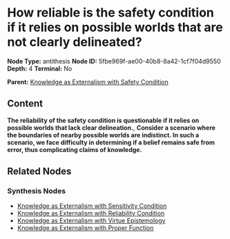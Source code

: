 # How reliable is the safety condition if it relies on possible worlds that are not clearly delineated?

**Node Type:** antithesis
**Node ID:** 5fbe969f-ae00-40b8-8a42-1cf7f04d9550
**Depth:** 4
**Terminal:** No

**Parent:** [Knowledge as Externalism with Safety Condition](knowledge-as-externalism-with-safety-condition-synthesis-ebc74cfa-21ea-4ff2-a626-58b577a20f72.md)

## Content

**The reliability of the safety condition is questionable if it relies on possible worlds that lack clear delineation.**, **Consider a scenario where the boundaries of nearby possible worlds are indistinct. In such a scenario, we face difficulty in determining if a belief remains safe from error, thus complicating claims of knowledge.**

## Related Nodes

### Synthesis Nodes

- [Knowledge as Externalism with Sensitivity Condition](knowledge-as-externalism-with-sensitivity-condition-synthesis-e892ba7f-ff36-4bda-9884-7e68878e017a.md)
- [Knowledge as Externalism with Reliability Condition](knowledge-as-externalism-with-reliability-condition-synthesis-00f9de6c-547a-45eb-9250-22e844f179f7.md)
- [Knowledge as Externalism with Virtue Epistemology](knowledge-as-externalism-with-virtue-epistemology-synthesis-a9ff1d6d-3c79-4040-a20a-e6fbe2b13a58.md)
- [Knowledge as Externalism with Proper Function](knowledge-as-externalism-with-proper-function-synthesis-93c01e27-0226-40ed-82df-4b9c17ee05ea.md)
